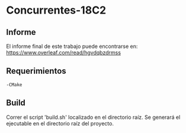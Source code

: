 # Concurrentes-18C2

## Informe

El informe final de este trabajo puede encontrarse en: https://www.overleaf.com/read/hgvdqbzdrmss

## Requerimientos

	-CMake


## Build

Correr el script 'build.sh' localizado en el directorio raíz. Se generará el ejecutable en el directorio raíz del proyecto.
